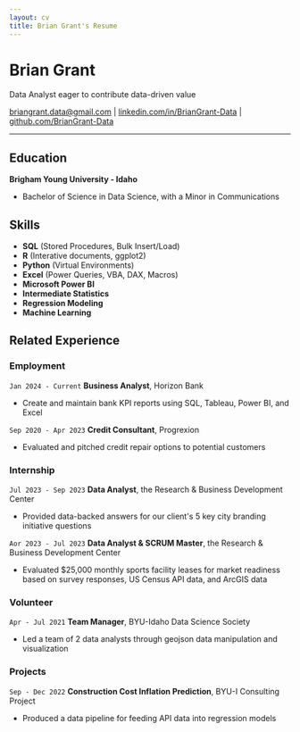 ```yaml
---
layout: cv
title: Brian Grant's Resume
---
```


# Brian Grant
Data Analyst eager to contribute data-driven value
<div id="webaddress">
<a href="mailto:briangrant.data@gmail.com">briangrant.data@gmail.com</a>
| <a href="https://linkedin.com/in/BrianGrant-Data">linkedin.com/in/BrianGrant-Data</a>
| <a href="https://github.com/BrianGrant-Data">github.com/BrianGrant-Data</a>

</div>

<!-- https://www.monique.tech/the-art-of-markdown -->


---
## Education 
__Brigham Young University - Idaho__
- Bachelor of Science in Data Science, with a Minor in Communications

## Skills
- __SQL__ (Stored Procedures, Bulk Insert/Load)
- __R__ (Interative documents, ggplot2)
- __Python__ (Virtual Environments) 
- __Excel__ (Power Queries, VBA, DAX, Macros) 
- __Microsoft Power BI__
- __Intermediate Statistics__ 
- __Regression Modeling__
- __Machine Learning__

## Related Experience

### Employment
`Jan 2024 - Current`
__Business Analyst__, Horizon Bank
- Create and maintain bank KPI reports using SQL, Tableau, Power BI, and Excel  

`Sep 2020 - Apr 2023`
__Credit Consultant__, Progrexion
- Evaluated and pitched credit repair options to potential customers 

### Internship
`Jul 2023 - Sep 2023`
__Data Analyst__, the Research & Business Development Center
- Provided data-backed answers for our client's 5 key city branding initiative questions

`Aor 2023 - Jul 2023`
__Data Analyst & SCRUM Master__, the Research & Business Development Center
- Evaluated $25,000 monthly sports facility leases for market readiness based on survey responses, US Census API data, and ArcGIS data

### Volunteer
`Apr - Jul 2021`
__Team Manager__, BYU-Idaho Data Science Society
- Led a team of 2 data analysts through geojson data manipulation and visualization

### Projects
`Sep - Dec 2022`
__Construction Cost Inflation Prediction__, BYU-I Consulting Project
- Produced a data pipeline for feeding API data into regression models
